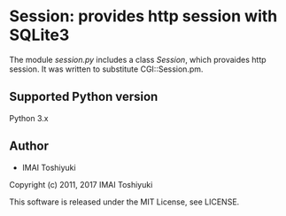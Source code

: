 # Session: provides http session with SQLite3

The module *session.py* includes a class *Session*, which provaides http session. It was written to substitute CGI::Session.pm.

## Supported Python version

Python 3.x

## Author

* IMAI Toshiyuki

Copyright (c) 2011, 2017 IMAI Toshiyuki

This software is released under the MIT License, see LICENSE.
